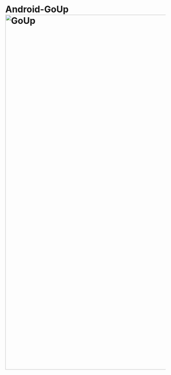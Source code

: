 # Android-GoUp<img width="1116" alt="GoUp" src="https://user-images.githubusercontent.com/101357418/192238642-58def209-d961-4621-9588-22b098c95ac6.png">

